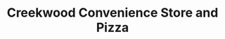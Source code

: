 ---
title: "Creekwood Convenience Store and Pizza"
url: /edmonton/creekwood-convenience-store-and-pizza/
shop: convenience
---